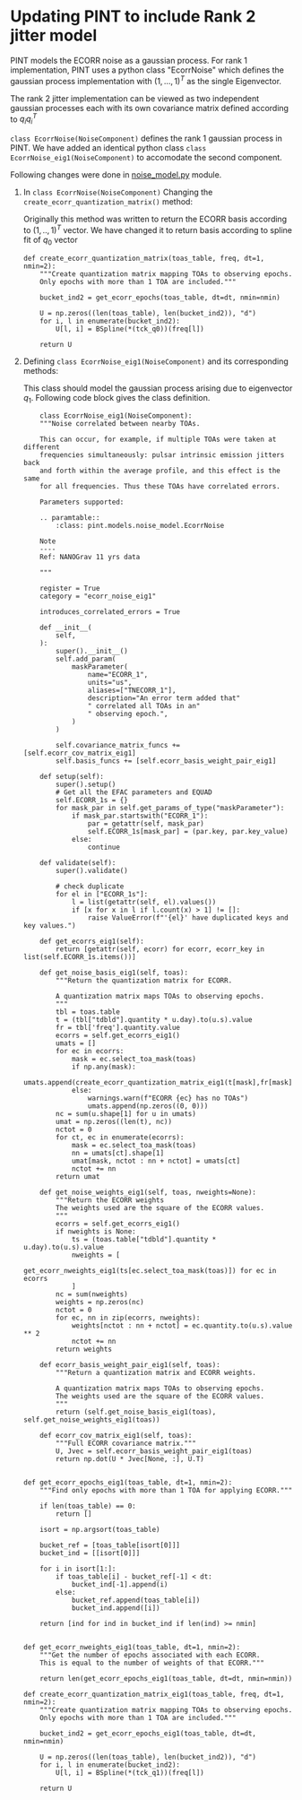 
# Updating PINT to include Rank 2 jitter model 

PINT models the ECORR noise as a gaussian process. For rank 1 implementation, PINT uses a python class "EcorrNoise" which defines the gaussian process implementation with $(1,\dots,1)^T$ as the single Eigenvector.

The rank 2 jitter implementation can be viewed as two independent gaussian processes each with its own covariance matrix defined according to $q_{i}q_{i}^T$ 

```class EcorrNoise(NoiseComponent)``` defines the rank 1 gaussian process in PINT. We have added an identical python class ```class EcorrNoise_eig1(NoiseComponent)``` to accomodate the second component.

Following changes were done in [noise_model.py](https://github.com/nanograv/PINT/blob/347c2ca2a5ef6888c5c523a1c2017350d474aa20/src/pint/models/noise_model.py) module.


1. In ```class EcorrNoise(NoiseComponent)``` Changing the ```create_ecorr_quantization_matrix()``` method:
    
   Originally this method was written to return the ECORR basis according to $(1,..,1)^T$ vector. We have changed it to return basis according to spline fit of $q_0$ vector

    ```
    def create_ecorr_quantization_matrix(toas_table, freq, dt=1, nmin=2):
        """Create quantization matrix mapping TOAs to observing epochs.
        Only epochs with more than 1 TOA are included."""

        bucket_ind2 = get_ecorr_epochs(toas_table, dt=dt, nmin=nmin)

        U = np.zeros((len(toas_table), len(bucket_ind2)), "d")
        for i, l in enumerate(bucket_ind2):
            U[l, i] = BSpline(*(tck_q0))(freq[l])

        return U
    ```

2. Defining ```class EcorrNoise_eig1(NoiseComponent)``` and its corresponding methods:
    
    This class should model the gaussian process arising due to eigenvector $q_1$.
    Following code block gives the class definition.

    ```
        class EcorrNoise_eig1(NoiseComponent):
        """Noise correlated between nearby TOAs.

        This can occur, for example, if multiple TOAs were taken at different
        frequencies simultaneously: pulsar intrinsic emission jitters back
        and forth within the average profile, and this effect is the same
        for all frequencies. Thus these TOAs have correlated errors.

        Parameters supported:

        .. paramtable::
            :class: pint.models.noise_model.EcorrNoise

        Note
        ----
        Ref: NANOGrav 11 yrs data

        """

        register = True
        category = "ecorr_noise_eig1"

        introduces_correlated_errors = True

        def __init__(
            self,
        ):
            super().__init__()
            self.add_param(
                maskParameter(
                    name="ECORR_1",
                    units="us",
                    aliases=["TNECORR_1"],
                    description="An error term added that"
                    " correlated all TOAs in an"
                    " observing epoch.",
                )
            )

            self.covariance_matrix_funcs += [self.ecorr_cov_matrix_eig1]
            self.basis_funcs += [self.ecorr_basis_weight_pair_eig1]

        def setup(self):
            super().setup()
            # Get all the EFAC parameters and EQUAD
            self.ECORR_1s = {}
            for mask_par in self.get_params_of_type("maskParameter"):
                if mask_par.startswith("ECORR_1"):
                    par = getattr(self, mask_par)
                    self.ECORR_1s[mask_par] = (par.key, par.key_value)
                else:
                    continue

        def validate(self):
            super().validate()

            # check duplicate
            for el in ["ECORR_1s"]:
                l = list(getattr(self, el).values())
                if [x for x in l if l.count(x) > 1] != []:
                    raise ValueError(f"'{el}' have duplicated keys and key values.")

        def get_ecorrs_eig1(self):
            return [getattr(self, ecorr) for ecorr, ecorr_key in list(self.ECORR_1s.items())]

        def get_noise_basis_eig1(self, toas):
            """Return the quantization matrix for ECORR.

            A quantization matrix maps TOAs to observing epochs.
            """
            tbl = toas.table
            t = (tbl["tdbld"].quantity * u.day).to(u.s).value
            fr = tbl['freq'].quantity.value
            ecorrs = self.get_ecorrs_eig1()
            umats = []
            for ec in ecorrs:
                mask = ec.select_toa_mask(toas)
                if np.any(mask):
                    umats.append(create_ecorr_quantization_matrix_eig1(t[mask],fr[mask]))
                else:
                    warnings.warn(f"ECORR {ec} has no TOAs")
                    umats.append(np.zeros((0, 0)))
            nc = sum(u.shape[1] for u in umats)
            umat = np.zeros((len(t), nc))
            nctot = 0
            for ct, ec in enumerate(ecorrs):
                mask = ec.select_toa_mask(toas)
                nn = umats[ct].shape[1]
                umat[mask, nctot : nn + nctot] = umats[ct]
                nctot += nn
            return umat

        def get_noise_weights_eig1(self, toas, nweights=None):
            """Return the ECORR weights
            The weights used are the square of the ECORR values.
            """
            ecorrs = self.get_ecorrs_eig1()
            if nweights is None:
                ts = (toas.table["tdbld"].quantity * u.day).to(u.s).value
                nweights = [
                    get_ecorr_nweights_eig1(ts[ec.select_toa_mask(toas)]) for ec in ecorrs
                ]
            nc = sum(nweights)
            weights = np.zeros(nc)
            nctot = 0
            for ec, nn in zip(ecorrs, nweights):
                weights[nctot : nn + nctot] = ec.quantity.to(u.s).value ** 2
                nctot += nn
            return weights

        def ecorr_basis_weight_pair_eig1(self, toas):
            """Return a quantization matrix and ECORR weights.

            A quantization matrix maps TOAs to observing epochs.
            The weights used are the square of the ECORR values.
            """
            return (self.get_noise_basis_eig1(toas), self.get_noise_weights_eig1(toas))

        def ecorr_cov_matrix_eig1(self, toas):
            """Full ECORR covariance matrix."""
            U, Jvec = self.ecorr_basis_weight_pair_eig1(toas)
            return np.dot(U * Jvec[None, :], U.T)


    def get_ecorr_epochs_eig1(toas_table, dt=1, nmin=2):
        """Find only epochs with more than 1 TOA for applying ECORR."""

        if len(toas_table) == 0:
            return []

        isort = np.argsort(toas_table)

        bucket_ref = [toas_table[isort[0]]]
        bucket_ind = [[isort[0]]]

        for i in isort[1:]:
            if toas_table[i] - bucket_ref[-1] < dt:
                bucket_ind[-1].append(i)
            else:
                bucket_ref.append(toas_table[i])
                bucket_ind.append([i])

        return [ind for ind in bucket_ind if len(ind) >= nmin]


    def get_ecorr_nweights_eig1(toas_table, dt=1, nmin=2):
        """Get the number of epochs associated with each ECORR.
        This is equal to the number of weights of that ECORR."""

        return len(get_ecorr_epochs_eig1(toas_table, dt=dt, nmin=nmin))

    def create_ecorr_quantization_matrix_eig1(toas_table, freq, dt=1, nmin=2):
        """Create quantization matrix mapping TOAs to observing epochs.
        Only epochs with more than 1 TOA are included."""

        bucket_ind2 = get_ecorr_epochs_eig1(toas_table, dt=dt, nmin=nmin)

        U = np.zeros((len(toas_table), len(bucket_ind2)), "d")
        for i, l in enumerate(bucket_ind2):
            U[l, i] = BSpline(*(tck_q1))(freq[l])

        return U


    ```
